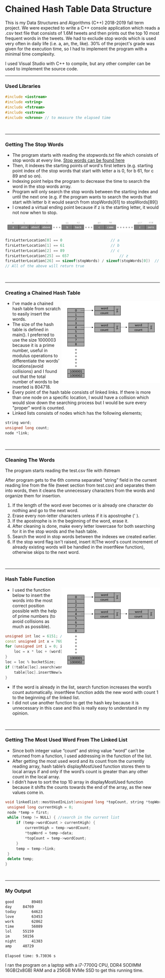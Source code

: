 ﻿
# Chained Hash Table Data Structure
This is my Data Structures and Algorithms (C++) 2018-2019 fall term project. We were expected to write a C++ console application which reads a .csv text file that consists of 1.6M tweets and then prints out the top 10 most frequent words in the tweets. We had to exclude stop words which is used very often in daily life (i.e. a, an, the, like). 30% of the project's grade was given for the execution time, so I had to implement the program with a minimal time complexity.

I used Visual Studio with C++ to compile, but any other compiler can be used to implement the source code.

<hr />

### Used Libraries

```cpp
#include <iostream>
#include <string>
#include <fstream>
#include <sstream>
#include <chrono> // to measure the elapsed time
```

<br />
<hr />

### Getting The Stop Words

- The program starts with reading the stopwords.txt file which consists of stop words at every line. [Stop words can be found here](https://www.link-assistant.com/seo-stop-words.html)
- Then, it indexes the starting points of word's first letters (e.g. starting point index of the stop words that start with letter a is 0, for b 61, for c 89 and so on).
- Indexing point helps the program to decrease the time to search the word in the stop words array.
- Program will only search the stop words between the starting index and until the next one (e.g. if the program wants to search the words that start with letter b it would search from stopWords[61] to stopWords[89])
- I created a virtual ending point because if z is the starting letter, it would not now when to stop.
<p align="center">
<a href="https://github.com/ekinkaradag/Chained-Hash-Table/blob/master/Report%20Images/Stop-Words-Array.png">
<img src="https://github.com/ekinkaradag/Chained-Hash-Table/blob/master/Report%20Images/Stop-Words-Array.png" width="500">
</a>
</p>

```cpp
firsLetterLocation[0] == 0						// a
firsLetterLocation[1] == 61						// b
firsLetterLocation[2] == 89						// c
firsLetterLocation[25] == 657						// z
firsLetterLocation[26] == sizeof(stopWords) / sizeof(stopWords[0])	// 659 in this case
// All of the above will return true
```

<br />
<hr />

### Creating a Chained Hash Table

<a href="https://github.com/ekinkaradag/Chained-Hash-Table/blob/master/Report%20Images/Chained-Hash-Table.png">
<img align="right" src="https://github.com/ekinkaradag/Chained-Hash-Table/blob/master/Report%20Images/Chained-Hash-Table.png" width="320" />
</a>

- I've made a chained hash table from scratch to easily insert the words.
- The size of the hash table is defined in main(). I preferred to use the size 1000003 because it is a prime number, useful in modulus operations to differentiate the words’ locations(avoid collisions) and I found out that the total number of words to be inserted is 804718.
- Every point of the hash table consists of linked links. If there is more than one node on a specific location, I would have a collision which would slow down the searching process but I would be sure every "proper" word is counted.
- Linked lists consists of nodes which has the following elements;

```cpp
string word;
unsigned long count;
node *link;
```
<br />
<hr />

### Cleaning The Words

The program starts reading the test.csv file with ifstream

After program gets to the 6th comma separated “string” field in the current reading line from the file (tweet section from test.csv) and separates them into words, then it cleans the unnecessary characters from the words and organize them for insertion.

1. If the length of the word ever becomes or is already one character do nothing and go to the next word.
2. Erase every non-letter characters unless if it is apostrophe (' ).
3. If the apostrophe is in the beginning of the word, erase it.
4. After cleaning is done, make every letter lowercase for both searching for it in the stop words and the hash table.
5. Search the word in stop words between the indexes we created earlier.
6. If the stop word flag isn't raised, insert it(The word's count increment of already existing words will be handled in the insertNew function), otherwise skips to the next word.

<br />
<hr />

### Hash Table Function

<a href="https://github.com/ekinkaradag/Chained-Hash-Table/blob/master/Report%20Images/Chained-Hash-Table.png">
<img align="right" src="https://github.com/ekinkaradag/Chained-Hash-Table/blob/master/Report%20Images/Chained-Hash-Table.png" width="320" />
</a>

- I used the function below to insert the words into the most correct position possible with the help of prime numbers (to avoid collisions as much as possible).

```cpp
unsigned int loc = 6151; //prime number
const unsigned int x = 769; //prime number
for (unsigned int i = 0; i < word.length(); i++) {
	loc = x * loc + (word[i]);
}
loc = loc % bucketSize;
if (!table[loc].search(word)) { // If found, the word's count will increase
    table[loc].insertNew(word);
}
```

- If  the word is already in the list, search function increases the word’s count automatically. insertNew function adds the new word with count 1 to the beginning of the linked list.
- I did not use another function to get the hash key because it is unnecessary in this case and this is really easy to understand in my opinion.

<br />
<hr />

### Getting The Most Used Word From The Linked List

- Since both integer value “count” and string value “word” can’t be returned from a function, I used addressing in the function of the list.
- After getting the most used word and its count from the currently reading array, hash table’s displayMostUsed function stores them to local arrays if and only if the word’s count is greater than any other count in the local array.
- I didn’t have to sort the top 10 array in displayMostUsed function because it shifts the counts towards the end of the array, as the new values come in.

```cpp
void linkedlist::mostUsedInList(unsigned long *topCount, string *topWord) {
 unsigned long currentHigh = 0;
 node *temp = first;
 while (temp != NULL) { //search in the current list
     if (temp->wordCount > currentHigh) {
         currentHigh = temp->wordCount;
         *topWord = temp->data;
         *topCount = temp->wordCount;
     }
     temp = temp->link;
 }
 delete temp;
}
```

<br />
<hr />

### My Output

    good		89403
    day		84769
    today		64623
    love		63453
    work		62862
    time		56089
    lol		55159
    im		50156
    night		41383
    amp		40729
    
    Elapsed time: 9.73036 s

I ran the program on a laptop with a i7-7700Q CPU, DDR4 SODIMM 16GB(2x8GB) RAM and a 256GB NVMe SSD to get this running time.
